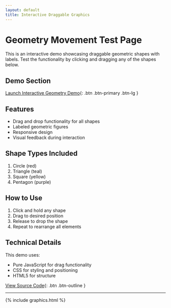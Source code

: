 ```yaml
---
layout: default
title: Interactive Draggable Graphics
---
```


# Geometry Movement Test Page

This is an interactive demo showcasing draggable geometric shapes with labels. Test the functionality by clicking and dragging any of the shapes below.

## Demo Section

[Launch Interactive Geometry Demo](/graphics.html){: .btn .btn-primary .btn-lg }

## Features

- Drag and drop functionality for all shapes
- Labeled geometric figures
- Responsive design
- Visual feedback during interaction

## Shape Types Included

1. Circle (red)
2. Triangle (teal)
3. Square (yellow)
4. Pentagon (purple)

## How to Use

1. Click and hold any shape
2. Drag to desired position
3. Release to drop the shape
4. Repeat to rearrange all elements

## Technical Details

This demo uses:
- Pure JavaScript for drag functionality
- CSS for styling and positioning
- HTML5 for structure

[View Source Code](https://github.com/ZBZFirst/info/graphics.html){: .btn .btn-outline }

---

{% include graphics.html %}
